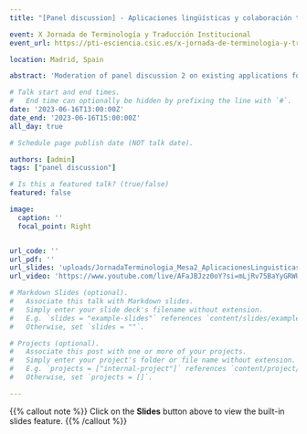 ```yaml
---
title: "[Panel discussion] - Aplicaciones lingüísticas y colaboración terminológica"

event: X Jornada de Terminología y Traducción Institucional
event_url: https://pti-esciencia.csic.es/x-jornada-de-terminologia-y-traduccion-institucional-terminologia-ciencia-abierta-y-esfera-publica/

location: Madrid, Spain

abstract: 'Moderation of panel discussion 2 on existing applications for the creation and management of specialty terminologies, in which the importance of collaborative and open efforts was discussed and the importance of specialists in the technological field was highlighted'

# Talk start and end times.
#   End time can optionally be hidden by prefixing the line with `#`.
date: '2023-06-16T13:00:00Z'
date_end: '2023-06-16T15:00:00Z'
all_day: true

# Schedule page publish date (NOT talk date).

authors: [admin]
tags: ["panel discussion"]

# Is this a featured talk? (true/false)
featured: false

image:
  caption: ''
  focal_point: Right


url_code: ''
url_pdf: ''
url_slides: 'uploads/JornadaTerminologia_Mesa2_AplicacionesLinguisticas.pdf'
url_video: 'https://www.youtube.com/live/AFaJBJzz0oY?si=mLjRv75BaYyGRWUY&t=5052'

# Markdown Slides (optional).
#   Associate this talk with Markdown slides.
#   Simply enter your slide deck's filename without extension.
#   E.g. `slides = "example-slides"` references `content/slides/example-slides.md`.
#   Otherwise, set `slides = ""`.

# Projects (optional).
#   Associate this post with one or more of your projects.
#   Simply enter your project's folder or file name without extension.
#   E.g. `projects = ["internal-project"]` references `content/project/deep-learning/index.md`.
#   Otherwise, set `projects = []`.

---
```


{{% callout note %}}
Click on the **Slides** button above to view the built-in slides feature.
{{% /callout %}}
